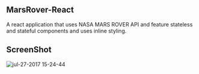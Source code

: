 ## MarsRover-React

A react application that uses NASA MARS ROVER API and feature stateless and stateful components and uses inline styling.

## ScreenShot

![jul-27-2017 15-24-44](https://user-images.githubusercontent.com/28902787/28690712-c6e6b192-72df-11e7-8189-70fbd7be6524.gif)
